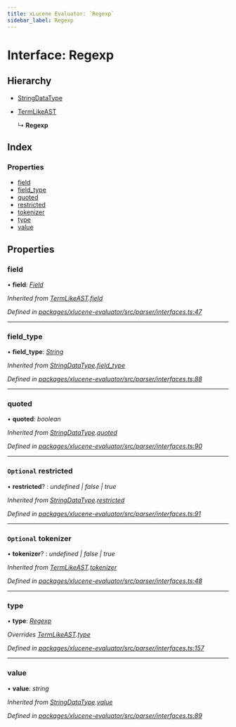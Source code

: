 ```yaml
---
title: xLucene Evaluator: `Regexp`
sidebar_label: Regexp
---
```


# Interface: Regexp

## Hierarchy

* [StringDataType](stringdatatype.md)

* [TermLikeAST](termlikeast.md)

  ↳ **Regexp**

## Index

### Properties

* [field](regexp.md#field)
* [field_type](regexp.md#field_type)
* [quoted](regexp.md#quoted)
* [restricted](regexp.md#optional-restricted)
* [tokenizer](regexp.md#optional-tokenizer)
* [type](regexp.md#type)
* [value](regexp.md#value)

## Properties

###  field

• **field**: *[Field](../overview.md#field)*

*Inherited from [TermLikeAST](termlikeast.md).[field](termlikeast.md#field)*

*Defined in [packages/xlucene-evaluator/src/parser/interfaces.ts:47](https://github.com/terascope/teraslice/blob/78714a985/packages/xlucene-evaluator/src/parser/interfaces.ts#L47)*

___

###  field_type

• **field_type**: *[String](../enums/fieldtype.md#string)*

*Inherited from [StringDataType](stringdatatype.md).[field_type](stringdatatype.md#field_type)*

*Defined in [packages/xlucene-evaluator/src/parser/interfaces.ts:88](https://github.com/terascope/teraslice/blob/78714a985/packages/xlucene-evaluator/src/parser/interfaces.ts#L88)*

___

###  quoted

• **quoted**: *boolean*

*Inherited from [StringDataType](stringdatatype.md).[quoted](stringdatatype.md#quoted)*

*Defined in [packages/xlucene-evaluator/src/parser/interfaces.ts:90](https://github.com/terascope/teraslice/blob/78714a985/packages/xlucene-evaluator/src/parser/interfaces.ts#L90)*

___

### `Optional` restricted

• **restricted**? : *undefined | false | true*

*Inherited from [StringDataType](stringdatatype.md).[restricted](stringdatatype.md#optional-restricted)*

*Defined in [packages/xlucene-evaluator/src/parser/interfaces.ts:91](https://github.com/terascope/teraslice/blob/78714a985/packages/xlucene-evaluator/src/parser/interfaces.ts#L91)*

___

### `Optional` tokenizer

• **tokenizer**? : *undefined | false | true*

*Inherited from [TermLikeAST](termlikeast.md).[tokenizer](termlikeast.md#optional-tokenizer)*

*Defined in [packages/xlucene-evaluator/src/parser/interfaces.ts:48](https://github.com/terascope/teraslice/blob/78714a985/packages/xlucene-evaluator/src/parser/interfaces.ts#L48)*

___

###  type

• **type**: *[Regexp](../enums/asttype.md#regexp)*

*Overrides [TermLikeAST](termlikeast.md).[type](termlikeast.md#type)*

*Defined in [packages/xlucene-evaluator/src/parser/interfaces.ts:157](https://github.com/terascope/teraslice/blob/78714a985/packages/xlucene-evaluator/src/parser/interfaces.ts#L157)*

___

###  value

• **value**: *string*

*Inherited from [StringDataType](stringdatatype.md).[value](stringdatatype.md#value)*

*Defined in [packages/xlucene-evaluator/src/parser/interfaces.ts:89](https://github.com/terascope/teraslice/blob/78714a985/packages/xlucene-evaluator/src/parser/interfaces.ts#L89)*
